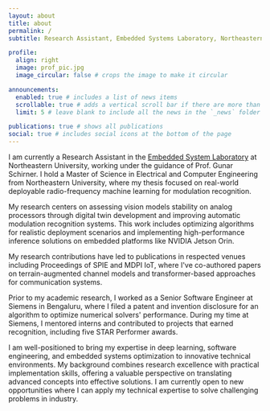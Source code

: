 ```yaml
---
layout: about
title: about
permalink: /
subtitle: Research Assistant, Embedded Systems Laboratory, Northeastern University

profile:
  align: right
  image: prof_pic.jpg
  image_circular: false # crops the image to make it circular

announcements:
  enabled: true # includes a list of news items
  scrollable: true # adds a vertical scroll bar if there are more than 3 news items
  limit: 5 # leave blank to include all the news in the `_news` folder

publications: true # shows all publications
social: true # includes social icons at the bottom of the page
---
```


I am currently a Research Assistant in the [Embedded System Laboratory](https://www.nuesl.org/) at Northeastern University, working under the guidance of Prof. Gunar Schirner. I hold a Master of Science in Electrical and Computer Engineering from Northeastern University, where my thesis focused on real-world deployable radio-frequency machine learning for modulation recognition.

My research centers on assessing vision models stability on analog processors through digital twin development and improving automatic modulation recognition systems. This work includes optimizing algorithms for realistic deployment scenarios and implementing high-performance inference solutions on embedded platforms like NVIDIA Jetson Orin.

My research contributions have led to publications in respected venues including Proceedings of SPIE and MDPI IoT, where I've co-authored papers on terrain-augmented channel models and transformer-based approaches for communication systems.

Prior to my academic research, I worked as a Senior Software Engineer at Siemens in Bengaluru, where I filed a patent and invention disclosure for an algorithm to optimize numerical solvers' performance. During my time at Siemens, I mentored interns and contributed to projects that earned recognition, including five STAR Performer awards.

I am well-positioned to bring my expertise in deep learning, software engineering, and embedded systems optimization to innovative technical environments. My background combines research excellence with practical implementation skills, offering a valuable perspective on translating advanced concepts into effective solutions. I am currently open to new opportunities where I can apply my technical expertise to solve challenging problems in industry.
